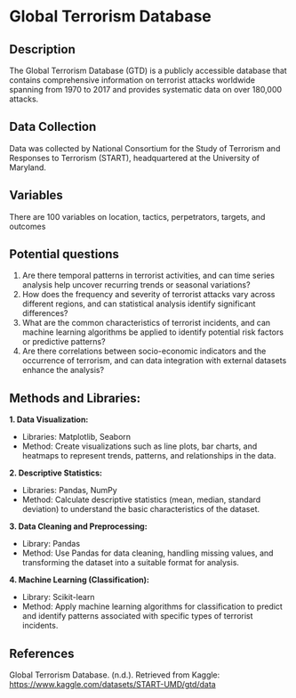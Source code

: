 # Global Terrorism Database

## Description 

The Global Terrorism Database (GTD) is a publicly accessible database that contains comprehensive information on terrorist attacks worldwide spanning from 1970 to 2017 and provides systematic data on over 180,000 attacks. 


## Data Collection 

Data was collected by National Consortium for the Study of Terrorism and Responses to Terrorism (START), headquartered at the University of Maryland.

## Variables

There are 100 variables on location, tactics, perpetrators, targets, and outcomes

## Potential questions 

1. Are there temporal patterns in terrorist activities, and can time series analysis help uncover recurring trends or seasonal variations?
2. How does the frequency and severity of terrorist attacks vary across different regions, and can statistical analysis identify significant differences?
3. What are the common characteristics of terrorist incidents, and can machine learning algorithms be applied to identify potential risk factors or predictive patterns?
4. Are there correlations between socio-economic indicators and the occurrence of terrorism, and can data integration with external datasets enhance the analysis?

## Methods and Libraries: 
**1. Data Visualization:**
- Libraries: Matplotlib, Seaborn
- Method: Create visualizations such as line plots, bar charts, and heatmaps to represent trends, patterns, and relationships in the data.

**2. Descriptive Statistics:**
- Libraries: Pandas, NumPy
- Method: Calculate descriptive statistics (mean, median, standard deviation) to understand the basic characteristics of the dataset.

**3. Data Cleaning and Preprocessing:**
- Library: Pandas
- Method: Use Pandas for data cleaning, handling missing values, and transforming the dataset into a suitable format for analysis.

**4. Machine Learning (Classification):**
- Library: Scikit-learn
- Method: Apply machine learning algorithms for classification to predict and identify patterns associated with specific types of terrorist incidents.


## References 
Global Terrorism Database. (n.d.). Retrieved from Kaggle: https://www.kaggle.com/datasets/START-UMD/gtd/data

